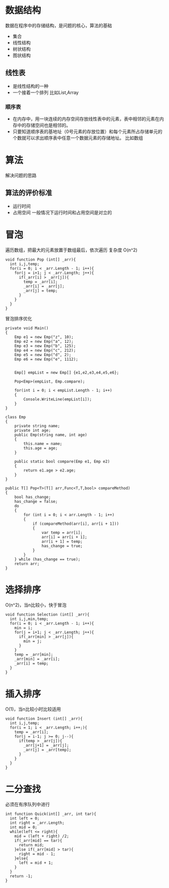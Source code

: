 # 数据结构
数据在程序中的存储结构，是问题的核心，算法的基础

* 集合
* 线性结构
* 树状结构
* 图状结构

## 线性表
* 是线性结构的一种
* 一个接着一个排列
比如List,Array

### 顺序表
* 在内存中，用一块连续的内存空间存放线性表中的元素，表中相邻的元素在内存中的存储空间也是相邻的。
* 只要知道顺序表的基地址（0号元素的存放位置）和每个元素所占存储单元的个数就可以求出顺序表中任意一个数据元素的存储地址。
比如数组
 
### 


# 算法
解决问题的思路

## 算法的评价标准
* 运行时间
* 占用空间
一般情况下运行时间和占用空间是对立的



# 冒泡
遍历数组，把最大的元素放置于数组最后，依次遍历
复杂度 O(n^2)
```
void function Pop (int[] _arr){
  int i,j,temp;
  for(i = 0; i < _arr.Length - 1; i++){
    for(j = i+1; j < _arr.Length; j++){
      if(_arr[i] > _arr[j]){
        temp = _arr[i];
        _arr[i] = _arr[j];
        _arr[j] = temp;
      }
    }
  }
}
```
冒泡排序优化
```
private void Main()
{
    Emp e1 = new Emp("z", 10);
    Emp e2 = new Emp("a", 12);
    Emp e3 = new Emp("b", 125);
    Emp e4 = new Emp("c", 212);
    Emp e5 = new Emp("d", 2);
    Emp e6 = new Emp("e", 1112);


    Emp[] empList = new Emp[] {e1,e2,e3,e4,e5,e6};

    Pop<Emp>(empList, Emp.compare);

    for(int i = 0; i < empList.Length - 1; i++)
    {
        Console.WriteLine(empList[i]);
    }
}

class Emp
{
    private string name;
    private int age;
    public Emp(string name, int age)
    {
        this.name = name;
        this.age = age;
    }

    public static bool compare(Emp e1, Emp e2)
    {
        return e1.age > e2.age;
    }
}

public T[] Pop<T>(T[] arr,Func<T,T,bool> compareMethod)
{
    bool has_change;
    has_change = false;
    do
    {
        for (int i = 0; i < arr.Length - 1; i++)
        {
            if (compareMethod(arr[i], arr[i + 1]))
            {
                var temp = arr[i];
                arr[i] = arr[i + 1];
                arr[i + 1] = temp;
                has_change = true;
            }
        }
    } while (has_change == true);
    return arr;
}
```



# 选择排序
O(n^2)，当n比较小，快于冒泡
```
void function Selection (int[] _arr){
  int i,j,min,temp;
  for(i = 0; i < _arr.Length - 1; i++){
    min = i;
    for(j = i+1; j < _arr.Length; j++){
      if(_arr[min] > _arr[j]){
        min = j;
      }
    }
    temp = _arr[min];
    _arr[min] = _arr[i];
    _arr[i] = temp;
  }
}
```



# 插入排序
O(1)，当n比较小时比较适用
```
void function Insert (int[] _arr){
  int i,j,temp;
  for(i = 1; i < _arr.Length; i++;){
    temp = _arr[i];
    for(j = i-1; j >= 0; j--){
      if(temp > _arr[j]){
        _arr[j+1] = _arr[j];
        _arr[j] = _arr[temp];
      }
    }
  }
}
```



# 二分查找
必须在有序队列中进行
```
int function Quick(int[] _arr, int tar){
  int left = 0;
  int right = _arr.Length;
  int mid = 0;
  while(left <= right){
    mid = (left + right) /2;
    if(_arr[mid] == tar){
      return mid;
    }else if(_arr[mid] > tar){
      right = mid - 1;
    }else{
      left = mid + 1;
    }
  }
  return -1;
}
```








